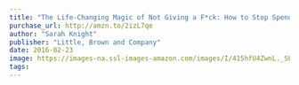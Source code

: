 ```yaml
---
title: "The Life-Changing Magic of Not Giving a F*ck: How to Stop Spending Time You Don't Have with People You Don't Like Doing Things You Don't Want to Do"
purchase_url: http://amzn.to/2izL7qe
author: "Sarah Knight"
publisher: "Little, Brown and Company"
date: 2016-02-23
image: https://images-na.ssl-images-amazon.com/images/I/415hfU4ZwnL._SL75_.jpg
tags:
---
```


